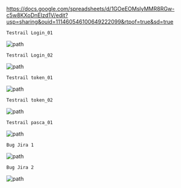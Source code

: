 https://docs.google.com/spreadsheets/d/1GOeEOMslyMMR8RGw-c5w8KXoDnEIzd1V/edit?usp=sharing&ouid=111460546100649222099&rtpof=true&sd=true
```
Testrail Login_01
```

![path](Screenshots/testrail_1.png)

```
Testrail Login_02
```

![path](Screenshots/testrail_2.png)

```
Testrail token_01
```

![path](Screenshots/testrail_3.png)

```
Testrail token_02
```

![path](Screenshots/testrail_4.png)

```
Testrail pasca_01
```

![path](Screenshots/testrail_5.png)

```
Bug Jira 1
```

![path](Screenshots/jira_1.png)

```
Bug Jira 2
```

![path](Screenshots/jira_2.png)
